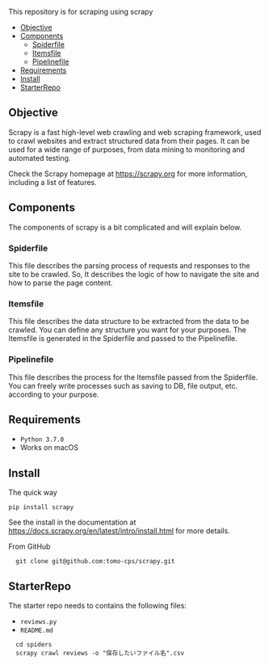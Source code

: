 This repository is for scraping using scrapy

<!-- toc -->

- [Objective](#objective)
- [Components](#components)
  * [Spiderfile](#Spiderfile)
  * [Itemsfile](#Itemsfile)
  * [Pipelinefile](#Pipelinefile)
- [Requirements](#Requirements)
- [Install](#Install)
- [StarterRepo](#StarterRepo)

<!-- tocstop -->

## Objective

Scrapy is a fast high-level web crawling and web scraping framework, used to
crawl websites and extract structured data from their pages. It can be used for
a wide range of purposes, from data mining to monitoring and automated testing.

Check the Scrapy homepage at <https://scrapy.org> for more information,
including a list of features.

## Components

The components of scrapy is a bit complicated and will explain below.

### Spiderfile

This file describes the parsing process of requests and responses to the site to be crawled.
So, It describes the logic of how to navigate the site and how to parse the page content.

### Itemsfile

This file describes the data structure to be extracted from the data to be crawled.
You can define any structure you want for your purposes.
The Itemsfile is generated in the Spiderfile and passed to the Pipelinefile.

### Pipelinefile

This file describes the process for the Itemsfile passed from the Spiderfile.
You can freely write processes such as saving to DB, file output, etc. according to your purpose.

## Requirements
- `Python 3.7.0`
- Works on macOS

## Install
The quick way
```
pip install scrapy
```
See the install in the documentation at <https://docs.scrapy.org/en/latest/intro/install.html> for more details.

From GitHub
```
  git clone git@github.com:tomo-cps/scrapy.git

```


## StarterRepo

The starter repo needs to contains the following files:

- `reviews.py`
- `README.md`

```
  cd spiders                                                           
  scrapy crawl reviews -o "保存したいファイル名".csv
```
